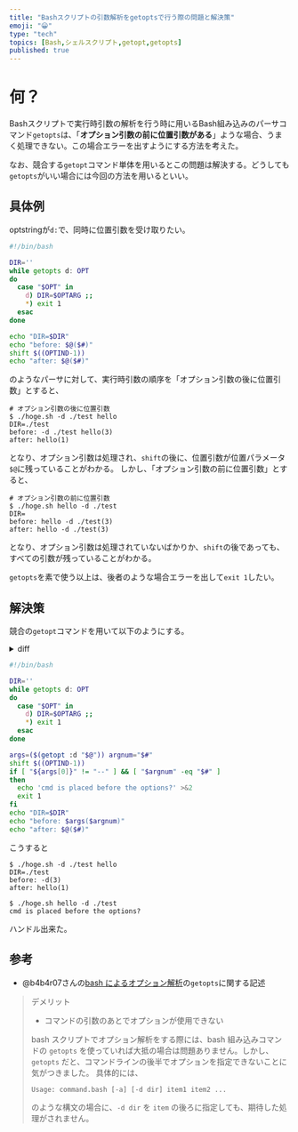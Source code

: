 ```yaml
---
title: "Bashスクリプトの引数解析をgetoptsで行う際の問題と解決策"
emoji: "😀"
type: "tech"
topics: [Bash,シェルスクリプト,getopt,getopts]
published: true
---
```

# 何？

Bashスクリプトで実行時引数の解析を行う時に用いるBash組み込みのパーサコマンド`getopts`は、「**オプション引数の前に位置引数がある**」ような場合、うまく処理できない。この場合エラーを出すようにする方法を考えた。

なお、競合する`getopt`コマンド単体を用いるとこの問題は解決する。どうしても`getopts`がいい場合には今回の方法を用いるといい。

## 具体例

optstringが`d:`で、同時に位置引数を受け取りたい。

```bash:hoge.sh
#!/bin/bash

DIR=''
while getopts d: OPT
do
  case "$OPT" in
    d) DIR=$OPTARG ;;
    *) exit 1
  esac
done

echo "DIR=$DIR"
echo "before: $@($#)"
shift $((OPTIND-1))
echo "after: $@($#)"
```

のようなパーサに対して、実行時引数の順序を「オプション引数の後に位置引数」とすると、

```:Terminal
# オプション引数の後に位置引数
$ ./hoge.sh -d ./test hello
DIR=./test
before: -d ./test hello(3)
after: hello(1)
```

となり、オプション引数は処理され、`shift`の後に、位置引数が位置パラメータ`$@`に残っていることがわかる。
しかし、「オプション引数の前に位置引数」とすると、

```:Terminal
# オプション引数の前に位置引数
$ ./hoge.sh hello -d ./test
DIR=
before: hello -d ./test(3)
after: hello -d ./test(3)
```

となり、オプション引数は処理されていないばかりか、`shift`の後であっても、すべての引数が残っていることがわかる。

`getopts`を素で使う以上は、後者のような場合エラーを出して`exit 1`したい。

## 解決策

競合の`getopt`コマンドを用いて以下のようにする。

<details>
<summary>diff</summary>
<div>

```diff:hoge.sh
#!/bin/bash

DIR=''
while getopts d: OPT
do
  case "$OPT" in
    d) DIR=$OPTARG ;;
    *) exit 1
  esac
done


+ args=($(getopt :d "$@")) argnum="$#"
- echo "DIR=$DIR"
- echo "before: $@($#)"
shift $((OPTIND-1))
+ if [ "${args[0]}" != "--" ] && [ "$argnum" -eq "$#" ]
+ then
+   echo 'cmd is placed before the options?' >&2
+   exit 1
+ fi
+ echo "DIR=$DIR"
+ echo "before: $args($argnum)"
echo "after: $@($#)"
```

</div>
</details>

```bash:hoge.sh
#!/bin/bash

DIR=''
while getopts d: OPT
do
  case "$OPT" in
    d) DIR=$OPTARG ;;
    *) exit 1
  esac
done

args=($(getopt :d "$@")) argnum="$#"
shift $((OPTIND-1))
if [ "${args[0]}" != "--" ] && [ "$argnum" -eq "$#" ]
then
  echo 'cmd is placed before the options?' >&2
  exit 1
fi
echo "DIR=$DIR"
echo "before: $args($argnum)"
echo "after: $@($#)"
```

こうすると

```:Terminal
$ ./hoge.sh -d ./test hello
DIR=./test
before: -d(3)
after: hello(1)
```

```:Terminal
$ ./hoge.sh hello -d ./test
cmd is placed before the options?
```

ハンドル出来た。

## 参考

- @b4b4r07さんの[bash によるオプション解析](https://qiita.com/b4b4r07/items/dcd6be0bb9c9185475bb#%E3%81%9D%E3%82%8C%E3%81%9E%E3%82%8C%E3%81%AE%E7%89%B9%E5%BE%B4--getopt-%E3%81%A8-getopts-%E3%81%AE%E9%81%95%E3%81%84)の`getopts`に関する記述

> デメリット
>
> - コマンドの引数のあとでオプションが使用できない
>
> bash スクリプトでオプション解析をする際には、bash 組み込みコマンドの `getopts`  を使っていれば大抵の場合は問題ありません。しかし、`getopts` だと、コマンドラインの後半でオプションを指定できないことに気がつきました。 具体的には、
> 
>     Usage: command.bash [-a] [-d dir] item1 item2 ... 
> 
> のような構文の場合に、`-d dir` を `item` の後ろに指定しても、期待した処理がされません。


